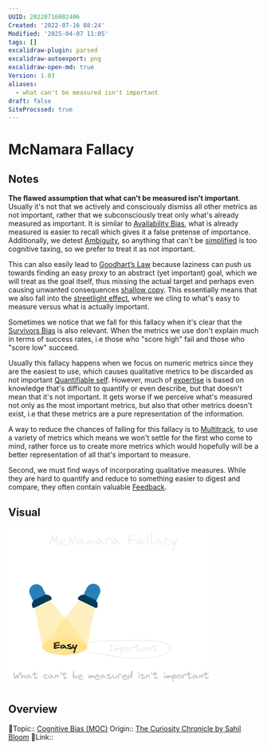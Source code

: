 ```yaml
---
UUID: 20220716082406
Created: '2022-07-16 08:24'
Modified: '2025-04-07 11:05'
tags: []
excalidraw-plugin: parsed
excalidraw-autoexport: png
excalidraw-open-md: true
Version: 1.03
aliases:
  - what can't be measured isn't important
draft: false
SiteProcssed: true
---
```


# McNamara Fallacy

## Notes

**The flawed assumption that what can't be measured isn't important**.
Usually it's not that we actively and consciously dismiss all other metrics as not important, rather that we subconsciously treat only what's already measured as important. It is similar to [Availability Bias](/notes/availability-bias.md), what is already measured is easier to recall which gives it a false pretense of importance. Additionally, we detest [Ambiguity](/notes/ambiguity.md), so anything that can't be [simplified](/notes/simplicity.md) is too cognitive taxing, so we prefer to treat it as not important.

This can also easily lead to [Goodhart’s Law](/notes/goodhart’s-law.md) because laziness can push us towards finding an easy proxy to an abstract (yet important) goal, which we will treat as the goal itself, thus missing the actual target and perhaps even causing unwanted consequences [shallow copy](/notes/shallow-copy.md). This essentially means that we also fall into the [streetlight effect](/notes/streetlight-effect.md), where we cling to what's easy to measure versus what is actually important.

Sometimes we notice that we fall for this fallacy when it's clear that the [Survivors Bias](/notes/survivors-bias.md) is also relevant. When the metrics we use don't explain much in terms of success rates, i.e those who "score high" fail and those who "score low" succeed.

Usually this fallacy happens when we focus on numeric metrics since they are the easiest to use, which causes qualitative metrics to be discarded as not important [Quantifiable self](/notes/quantifiable-self.md). However, much of [expertise](/notes/mastery.md) is based on knowledge that's difficult to quantify or even describe, but that doesn't mean that it's not important. It gets worse if we perceive what's measured not only as the most important metrics, but also that other metrics doesn't exist, i.e that these metrics are a pure representation of the information.

A way to reduce the chances of falling for this fallacy is to [Multitrack](/notes/multitrack.md), to use a variety of metrics which means we won't settle for the first who come to mind, rather force us to create more metrics which would hopefully will be a better representation of all that's important to measure.

Second, we must find ways of incorporating qualitative measures. While they are hard to quantify and reduce to something easier to digest and compare, they often contain valuable [Feedback](/notes/feedback.md).
## Visual

![McNamara Fallacy.webp](/notes/mcnamara-fallacy.webp)

## Overview
🔼Topic:: [Cognitive Bias (MOC)](/mocs/cognitive-bias-moc.md)
Origin:: [The Curiosity Chronicle by Sahil Bloom](/notes/the-curiosity-chronicle-by-sahil-bloom.md)
🔗Link::

